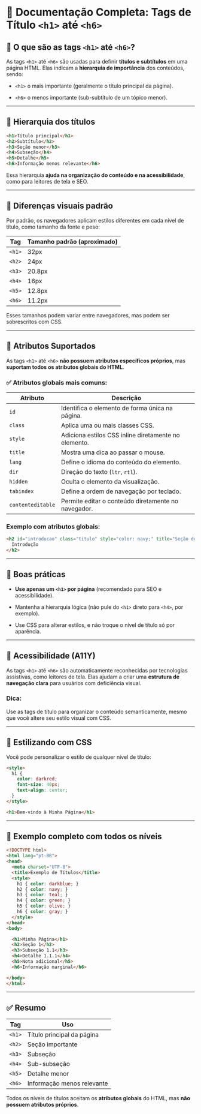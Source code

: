 # 📘 Documentação Completa: Tags de Título `<h1>` até `<h6>`

## 🔹 O que são as tags `<h1>` até `<h6>`?

As tags `<h1>` até `<h6>` são usadas para definir **títulos e subtítulos** em uma página HTML. Elas indicam a **hierarquia de importância** dos conteúdos, sendo:

- `<h1>` o mais importante (geralmente o título principal da página).
    
- `<h6>` o menos importante (sub-subtítulo de um tópico menor).
    

---

## 🔸 Hierarquia dos títulos

```html
<h1>Título principal</h1>
<h2>Subtítulo</h2>
<h3>Seção menor</h3>
<h4>Subseção</h4>
<h5>Detalhe</h5>
<h6>Informação menos relevante</h6>
```

Essa hierarquia **ajuda na organização do conteúdo e na acessibilidade**, como para leitores de tela e SEO.

---

## 🔹 Diferenças visuais padrão

Por padrão, os navegadores aplicam estilos diferentes em cada nível de título, como tamanho da fonte e peso:

|Tag|Tamanho padrão (aproximado)|
|---|---|
|`<h1>`|32px|
|`<h2>`|24px|
|`<h3>`|20.8px|
|`<h4>`|16px|
|`<h5>`|12.8px|
|`<h6>`|11.2px|

Esses tamanhos podem variar entre navegadores, mas podem ser sobrescritos com CSS.

---

## 🔸 Atributos Suportados

As tags `<h1>` até `<h6>` **não possuem atributos específicos próprios**, mas **suportam todos os atributos globais do HTML**.

### ✅ Atributos globais mais comuns:

|Atributo|Descrição|
|---|---|
|`id`|Identifica o elemento de forma única na página.|
|`class`|Aplica uma ou mais classes CSS.|
|`style`|Adiciona estilos CSS inline diretamente no elemento.|
|`title`|Mostra uma dica ao passar o mouse.|
|`lang`|Define o idioma do conteúdo do elemento.|
|`dir`|Direção do texto (`ltr`, `rtl`).|
|`hidden`|Oculta o elemento da visualização.|
|`tabindex`|Define a ordem de navegação por teclado.|
|`contenteditable`|Permite editar o conteúdo diretamente no navegador.|

### Exemplo com atributos globais:

```html
<h2 id="introducao" class="titulo" style="color: navy;" title="Seção de Introdução">
  Introdução
</h2>
```

---

## 🔹 Boas práticas

- **Use apenas um `<h1>` por página** (recomendado para SEO e acessibilidade).
    
- Mantenha a hierarquia lógica (não pule do `<h1>` direto para `<h4>`, por exemplo).
    
- Use CSS para alterar estilos, e não troque o nível de título só por aparência.
    

---

## 🔸 Acessibilidade (A11Y)

As tags `<h1>` até `<h6>` são automaticamente reconhecidas por tecnologias assistivas, como leitores de tela. Elas ajudam a criar uma **estrutura de navegação clara** para usuários com deficiência visual.

### Dica:

Use as tags de título para organizar o conteúdo semanticamente, mesmo que você altere seu estilo visual com CSS.

---

## 🔹 Estilizando com CSS

Você pode personalizar o estilo de qualquer nível de título:

```html
<style>
  h1 {
    color: darkred;
    font-size: 40px;
    text-align: center;
  }
</style>

<h1>Bem-vindo à Minha Página</h1>
```

---

## 🔸 Exemplo completo com todos os níveis

```html
<!DOCTYPE html>
<html lang="pt-BR">
<head>
  <meta charset="UTF-8">
  <title>Exemplo de Títulos</title>
  <style>
    h1 { color: darkblue; }
    h2 { color: navy; }
    h3 { color: teal; }
    h4 { color: green; }
    h5 { color: olive; }
    h6 { color: gray; }
  </style>
</head>
<body>

  <h1>Minha Página</h1>
  <h2>Seção 1</h2>
  <h3>Subseção 1.1</h3>
  <h4>Detalhe 1.1.1</h4>
  <h5>Nota adicional</h5>
  <h6>Informação marginal</h6>

</body>
</html>
```

---

## ✅ Resumo

|Tag|Uso|
|---|---|
|`<h1>`|Título principal da página|
|`<h2>`|Seção importante|
|`<h3>`|Subseção|
|`<h4>`|Sub-subseção|
|`<h5>`|Detalhe menor|
|`<h6>`|Informação menos relevante|

Todos os níveis de títulos aceitam os **atributos globais** do HTML, mas **não possuem atributos próprios**.